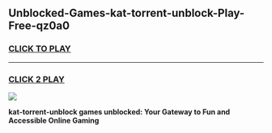 
## Unblocked-Games-kat-torrent-unblock-Play-Free-qz0a0
<h3>
<a href="https://premium76.site?title=kat-torrent-unblock&ref=23A">CLICK TO PLAY</a></h3>
<hr>

<h3>
<a href="https://premium76.site?title=kat-torrent-unblock&ref=23A">CLICK 2 PLAY</a>
  
</h3>

<a href="https://premium76.site?title=kat-torrent-unblock&ref=23A"><img src="https://clearcache.store/games.png"></a>


**kat-torrent-unblock games unblocked: Your Gateway to Fun and Accessible Online Gaming**
